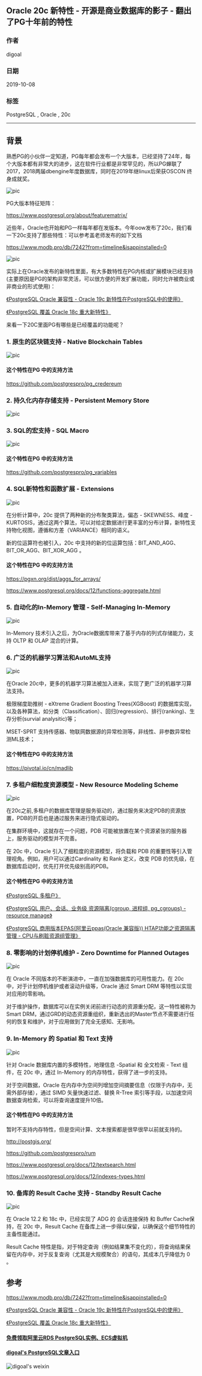 ## Oracle 20c 新特性 - 开源是商业数据库的影子 - 翻出了PG十年前的特性  
                  
### 作者                  
digoal                  
                  
### 日期                  
2019-10-08                  
                  
### 标签                  
PostgreSQL , Oracle , 20c     
                  
----                  
                  
## 背景     
熟悉PG的小伙伴一定知道，PG每年都会发布一个大版本，已经坚持了24年，每个大版本都有非常大的进步，这在软件行业都是非常罕见的，所以PG蝉联了2017，2018两届dbengine年度数据库，同时在2019年继linux后荣获OSCON 终身成就奖。   
  
![pic](20191008_01_pic_012.png)  
  
PG大版本特征矩阵：  
  
https://www.postgresql.org/about/featurematrix/  
  
近些年，Oracle也开始和PG一样每年都在发版本。今年oow发布了20c，我们看一下20c支持了那些特性：可以参考盖老师发布的如下文档  
  
https://www.modb.pro/db/7242?from=timeline&isappinstalled=0  
  
![pic](20191008_01_pic_001.jpg)  
  
实际上在Oracle发布的新特性里面，有大多数特性在PG内核或扩展模块已经支持(主要原因是PG的架构非常灵活，可以很方便的开发扩展功能，同时允许被商业或非商业的形式使用)：  
  
[《PostgreSQL Oracle 兼容性 - Oracle 19c 新特性在PostgreSQL中的使用》](../201902/20190213_01.md)    
  
[《PostgreSQL 覆盖 Oracle 18c 重大新特性》](../201802/20180227_01.md)    
  
来看一下20C里面PG有哪些是已经覆盖的功能呢？  
  
### 1. 原生的区块链支持 - Native Blockchain Tables  
  
![pic](20191008_01_pic_002.jpg)  
  
#### 这个特性在PG 中的支持方法  
https://github.com/postgrespro/pg_credereum  
  
### 2. 持久化内存存储支持 - Persistent Memory Store  
  
![pic](20191008_01_pic_003.jpg)  
  
### 3. SQL的宏支持 - SQL Macro  
  
![pic](20191008_01_pic_004.jpg)  
  
#### 这个特性在PG 中的支持方法  
https://github.com/postgrespro/pg_variables  
  
### 4. SQL新特性和函数扩展 - Extensions  
  
![pic](20191008_01_pic_005.jpg)  
  
在分析计算中，20c 提供了两种新的分布聚类算法，偏态 - SKEWNESS、峰度 - KURTOSIS，通过这两个算法，可以对给定数据进行更丰富的分布计算，新特性支持物化视图，遵循和方差（VARIANCE）相同的语义。  
  
新的位运算符也被引入，20c 中支持的新的位运算包括：BIT_AND_AGG、BIT_OR_AGG、BIT_XOR_AGG 。  
  
#### 这个特性在PG 中的支持方法  
https://pgxn.org/dist/aggs_for_arrays/  
  
https://www.postgresql.org/docs/12/functions-aggregate.html   
  
### 5. 自动化的In-Memory 管理 - Self-Managing In-Memory  
  
![pic](20191008_01_pic_006.jpg)  
  
In-Memory 技术引入之后，为Oracle数据库带来了基于内存的列式存储能力，支持 OLTP 和 OLAP 混合的计算。  
  
### 6. 广泛的机器学习算法和AutoML支持  
  
![pic](20191008_01_pic_007.jpg)  
  
在Oracle 20c中，更多的机器学习算法被加入进来，实现了更广泛的机器学习算法支持。  
  
极限梯度助推树  - eXtreme Gradient Boosting  Trees(XGBoost) 的数据库实现，以及各种算法，如分类（Classification）、回归(regression)、排行(ranking)、生存分析(survial  analysitic)等；  
  
MSET-SPRT 支持传感器、物联网数据源的异常检测等，非线性、非参数异常检测ML技术；  
  
#### 这个特性在PG 中的支持方法  
https://pivotal.io/cn/madlib  
  
### 7. 多租户细粒度资源模型 - New Resource Modeling Scheme  
  
![pic](20191008_01_pic_008.jpg)  
  
在20c之前,多租户的数据库管理是服务驱动的，通过服务来决定PDB的资源放置，PDB的开启也是通过服务来进行隐式驱动的。  
  
在集群环境中，这就存在一个问题，PDB 可能被放置在某个资源紧张的服务器上，服务驱动的模型并不完善。  
  
在 20c 中，Oracle 引入了细粒度的资源模型，将负载和 PDB 的重要性等引入管理视角。例如，用户可以通过Cardinality 和 Rank 定义，改变 PDB 的优先级，在数据库启动时，优先打开优先级别高的PDB。  
  
#### 这个特性在PG 中的支持方法  
[《PostgreSQL 多租户》](../201611/20161107_04.md)    
  
[《PostgreSQL 用户、会话、业务级 资源隔离(cgroup, 进程组, pg_cgroups) - resource manage》](../201905/20190514_01.md)    
  
[《PostgreSQL 商用版本EPAS(阿里云ppas(Oracle 兼容版)) HTAP功能之资源隔离管理 - CPU与刷脏资源组管理》](../201801/20180113_01.md)    
  
### 8. 零影响的计划停机维护 - Zero Downtime for Planned Outages  
  
![pic](20191008_01_pic_009.jpg)  
  
在 Oracle 不同版本的不断演进中，一直在加强数据库的可用性能力。在 20c 中，对于计划停机维护或者滚动升级等，Oracle 通过 Smart DRM 等特性以实现对应用的零影响。  
  
对于维护操作，数据库可以在实例关闭前进行动态的资源重分配，这一特性被称为 Smart DRM，通过GRD的动态资源重组织，重新选出的Master节点不需要进行任何的恢复和维护，对于应用做到了完全无感知、无影响。  
  
### 9. In-Memory 的 Spatial 和 Text 支持  
  
![pic](20191008_01_pic_010.jpg)  
  
针对 Oracle 数据库内置的多模特性，地理信息 -Spatial 和 全文检索 - Text 组件，在 20c 中，通过 In-Memory 的内存特性，获得了进一步的支持。  
  
对于空间数据，Oracle 在内存中为空间列增加空间摘要信息（仅限于内存中，无需外部存储），通过 SIMD 矢量快速过滤、替换 R-Tree 索引等手段，以加速空间数据查询检索，可以将查询速度提升10倍。  
  
#### 这个特性在PG 中的支持方法  
暂时不支持内存特性，但是空间计算、文本搜索都是很早很早以前就支持的。  
  
http://postgis.org/  
  
https://github.com/postgrespro/rum  
  
https://www.postgresql.org/docs/12/textsearch.html  
  
https://www.postgresql.org/docs/12/indexes-types.html  
  
### 10. 备库的 Result Cache 支持 - Standby Result Cache  
  
![pic](20191008_01_pic_011.jpg)  
  
在 Oracle 12.2 和 18c 中，已经实现了 ADG 的 会话连接保持 和 Buffer Cache保持，在 20c 中，Result Cache 在备库上进一步得以保留，以确保这个细节特性的主备性能通过。  
  
Result Cache 特性是指，对于特定查询（例如结果集不变化的），将查询结果保留在内存中，对于反复查询（尤其是大规模聚合）的语句，其成本几乎降低为 0 。  
  
## 参考  
https://www.modb.pro/db/7242?from=timeline&isappinstalled=0  
  
[《PostgreSQL Oracle 兼容性 - Oracle 19c 新特性在PostgreSQL中的使用》](../201902/20190213_01.md)    
  
[《PostgreSQL 覆盖 Oracle 18c 重大新特性》](../201802/20180227_01.md)    
  
  
  
  
  
  
  
  
  
  
  
#### [免费领取阿里云RDS PostgreSQL实例、ECS虚拟机](https://free.aliyun.com/ "57258f76c37864c6e6d23383d05714ea")
  
  
#### [digoal's PostgreSQL文章入口](https://github.com/digoal/blog/blob/master/README.md "22709685feb7cab07d30f30387f0a9ae")
  
  
![digoal's weixin](../pic/digoal_weixin.jpg "f7ad92eeba24523fd47a6e1a0e691b59")
  
  
  
  
  
  
  

